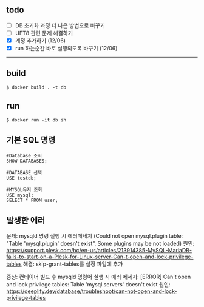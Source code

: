 ## todo
- [ ] DB 초기화 과정 더 나은 방법으로 바꾸기
- [ ] UFT8 관련 문제 해결하기
- [X] 계정 추가하기 (12/06)
- [X] run 하는순간 바로 실행되도록 바꾸기 (12/06)

---

## build
```
$ docker build . -t db
```

## run
```
$ docker run -it db sh
```

## 기본 SQL 명령
```
#Database 조회
SHOW DATABASES;

#DATABASE 선택
USE testdb;

#MYSQL유저 조회
USE mysql;
SELECT * FROM user;
```

## 발생한 에러

문제: mysqld 명령 실행 시 에러메세지 (Could not open mysql.plugin table: "Table 'mysql.plugin' doesn't exist". Some plugins may be not loaded)
원인: https://support.plesk.com/hc/en-us/articles/213914385-MySQL-MariaDB-fails-to-start-on-a-Plesk-for-Linux-server-Can-t-open-and-lock-privilege-tables
해결: skip-grant-tables를 설정 파일에 추가

증상: 컨테이너 빌드 후 mysqld 명령어 실행 시 에러
메세지: [ERROR] Can't open and lock privilege tables: Table 'mysql.servers' doesn't exist
원인: https://deeplify.dev/database/troubleshoot/can-not-open-and-lock-privilege-tables